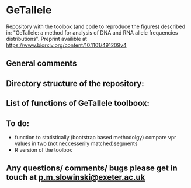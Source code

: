 # GeTallele

Repository with the toolbox (and code to reproduce the figures) described in: "GeTallele: a method for analysis of DNA and RNA allele frequencies distributions". Preprint availible at https://www.biorxiv.org/content/10.1101/491209v4

## General comments 

## Directory structure of the repository:

## List of functions of GeTallele toolboox:


## To do:
- function to statistically (bootstrap based methodolgy) compare vpr values in two (not neccesserily matched)segments
- R version of the toolbox

## Any questions/ comments/ bugs please get in touch at p.m.slowinski@exeter.ac.uk

